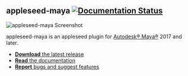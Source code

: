 ## appleseed-maya [![Documentation Status](https://readthedocs.org/projects/appleseed-maya/badge/?version=latest)](http://appleseed.readthedocs.io/projects/appleseed-maya/en/latest/?badge=latest)

![appleseed-maya Screenshot](https://raw.githubusercontent.com/appleseedhq/appleseedhq.github.io/master/img/screenshots/appleseed-maya.png)

appleseed-maya is an appleseed plugin for [Autodesk® Maya®](http://www.autodesk.com/products/maya/overview) 2017 and later.

* [**Download** the latest release](https://github.com/appleseedhq/appleseed-maya/releases/latest)
* [**Read** the documentation](https://appleseed-maya.readthedocs.io)
* [**Report** bugs and suggest features](https://github.com/appleseedhq/appleseed-maya/issues)
